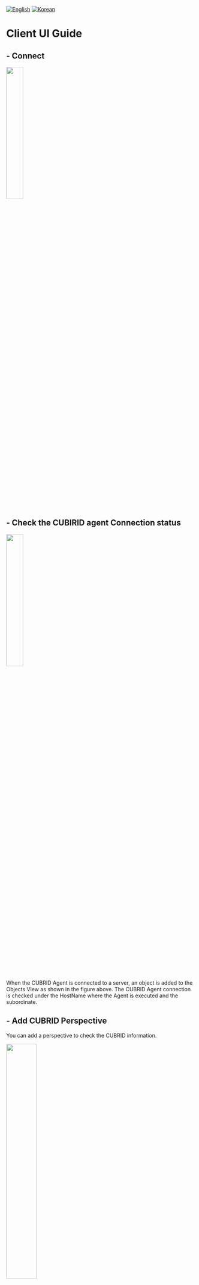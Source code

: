 [![English](https://img.shields.io/badge/language-English-orange.svg)](client_guide.md) [![Korean](https://img.shields.io/badge/language-Korean-blue.svg)](client_guide_KR.md)
# Client UI Guide

## **- Connect**

<img src="images/guide/ui_g_1.png"  width="30%" height="30%"/>

## **- Check the CUBIRID agent Connection status**

<img src="images/guide/ui_g_2.png"  width="30%" height="30%"/>

When the CUBRID Agent is connected to a server, an object is added to the Objects View as shown in the figure above.
The CUBRID Agent connection is checked under the HostName where the Agent is executed and the subordinate.

## **- Add CUBRID Perspective**

You can add a perspective to check the CUBRID information.

<img src="images/guide/ui_g_3.png"  width="40%" height="40%"/>

* Initialization screen

<img src="images/guide/ui_g_4.png"  width="80%" height="80%"/>


## **- Add View**

* After selecting the Cubrid Object in the ObjectView, through the Context Menu and MainMenu(Object)
You can add more views to the initial perspective.

<img src="images/guide/ui_g_va_1.png"  width="50%" height="50%"/>
<img src="images/guide/ui_g_va_2.png"  width="50%" height="50%"/>
<img src="images/guide/ui_g_va_3.png"  width="50%" height="50%"/>


* A View with a fixed DB and Counter is added as a Context Menu to each View.
DB, Counter selection is fixed and maintained even when restarting.

<img src="images/guide/ui_g_vi_4_add.png"  width="50%" height="50%"/>


## **- View information**

### **1) Server Info**

<img src="images/guide/ui_g_vi_1.png"  width="50%" height="50%"/>

CUBRID DB information connected to CMS, CPU usage in DB, ACTIVE SESSION,
The LOCK WAIT SESSIONS information is displayed, and the view cannot be closed and can only be minimized.

```
* CPU(%) : CPU usage for DB. 
* ACTIVE SESSION : Sum of Active TranList connected to each DB. (gettransactioninfo)
* LOCK WAIT SESSIONS : Sum of TranList where wait_for_lock_holder is not (-1) in each DB. (gettransactioninfo )
```

### **2) SingleRealTimeMultiView**

<img src="images/guide/ui_g_vi_2.png"  width="50%" height="50%"/>

View that displays a single item among DB information and broker information as a graph.

#### **Single item list**

1. Same information as ServerInfo information

```
  * Cpu Usage : CPU usage for DB.
  * Active Sessions : Sum of Active TranList connected to each DB. 
  * Lock Wait Sessions : Sum of TranList where wait_for_lock_holder is not (-1) in each DB.
```

2. list of StatDump info (Num values ​​that can be checked through CUBRID statdump util)
```
Data Page IO Writes
Data Page IO Reads
Data Page Fetches
Data Page Dirties
Data Buffer Hit Ratio
Query Sscans
Sort IO Page
Sort Data Page
```

3. Processed plandump info (through CUBRID plandump util)
```
XASL Plan Hit Rate (%) : Divide Hits value by Lookups value in plandump XASL Cache.
Filter Predicate Hit Rate (%) : Divide EntryHists value by Lookups value in plandump Filter Predicate Cache 
```

4. list of broker info
```
Transaction Per 5 Second : Cumulative data for 5 seconds in TPS of Broker status info .
Query Per 5 Second : Cumulative data for 5 seconds in QPS of Broker status info .
Error Query Per 5 Second : Cumulative data for 5 seconds in Error Query of Broker status info .

```

#### **View for Realtime and Past through context menu in SingleRealTimeMultiView**

<img src="images/guide/ui_g_vi_4_add.png"  width="50%" height="50%"/>

You can add RealTime View and Past View to check real-time data or past data.

1. Viewer for realtime : Real-time information transferred every 5 seconds from CMS(CUBRID Manager Server).

[popup for add View]

<img src="images/guide/ui_g_vi_5_real1.png"  width="50%" height="50%"/>


[Result]

<img src="images/guide/ui_g_vi_5_real2.png"  width="50%" height="50%"/>

2. Viewer for Past – Less than a day : Set to less than one day and real-time information display period data as a graph.

[popup for add View]

<img src="images/guide/ui_g_vi_6_spast1.png"  width="50%" height="50%"/>


[Result]

<img src="images/guide/ui_g_vi_6_spast2.png"  width="50%" height="50%"/>

3. Viewer for Past – More then a day : Set to more than one day and Accumulate real-time information to display period data as a graph

[popup for add View]

<img src="images/guide/ui_g_vi_7_lpast1.png"  width="50%" height="50%"/>


[Result]

<img src="images/guide/ui_g_vi_7_lpast2.png"  width="50%" height="50%"/>


### **3) DB Space Info**
View showing volume capacity information in each DB

<img src="images/guide/ui_g_vi_8_space.png"  width="50%" height="50%"/>

### **4) Long Transaction List**

Transaction information that has timed out for more than 3 seconds is updated after the view is created.
If the host, pid, user, and program are different even in the same SQL text, it is a different transaction.
MaxList can be changed and data can be checked from 10 to 1000.

<img src="images/guide/ui_g_vi_9_transaction.png"  width="50%" height="50%"/>